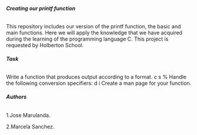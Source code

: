 ###### **Creating our printf function**

This repository includes our version of the printf function, the basic and main functions. Here we will apply the knowledge that we have acquired during the learning of the programming language C.
This project is requested by Holberton School.



###### **Task**

Write a function that produces output according to a format.
c
s
%
Handle the following conversion specifiers:
d
i
Create a man page for your function.



###### **Authors**

1.Jose Marulanda.

2.Marcela Sanchez.
